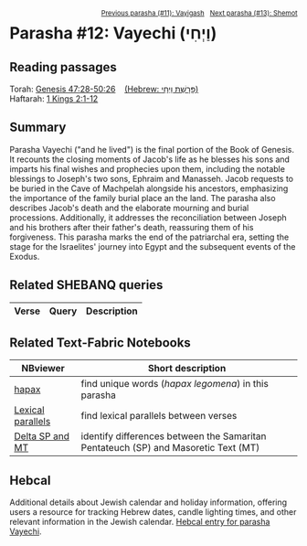 <span style="float: right;"><sup><a href="../11%20-%20Vayigash">Previous parasha (#11): Vayigash</a> &nbsp;&nbsp;<a href="../13%20-%20Shemot">Next parasha (#13): Shemot</a></sup></span>

# Parasha #12: Vayechi (וַיְחִי) <a name="start"></a>

## Reading passages

Torah: <a href="https://www.stepbible.org/?q=version=NASB2020|reference=Gen.47:28-50:26&options=HNVUG" target="_blank">Genesis 47:28-50:26</a> &nbsp;&nbsp; <a href="https://tikkun.io/#/p/vayechi" target="_blank">(Hebrew: פָּרָשַׁת וַיְחִי)</a><br>
Haftarah: <a href="https://www.stepbible.org/?q=version=NASB2020|reference=1Kgs.2:1-12&options=HNVUG" target="_blank">1 Kings 2:1-12</a>

## Summary

Parasha Vayechi ("and he lived") is the final portion of the Book of Genesis. It recounts the closing moments of Jacob's life as he blesses his sons and imparts his final wishes and prophecies upon them, including the notable blessings to Joseph's two sons, Ephraim and Manasseh. Jacob requests to be buried in the Cave of Machpelah alongside his ancestors, emphasizing the importance of the family burial place an the land. The parasha also describes Jacob's death and the elaborate mourning and burial processions. Additionally, it addresses the reconciliation between Joseph and his brothers after their father's death, reassuring them of his forgiveness. This parasha marks the end of the patriarchal era, setting the stage for the Israelites' journey into Egypt and the subsequent events of the Exodus.

## Related SHEBANQ queries

Verse | Query | Description
--- | --- | ---


## Related Text-Fabric Notebooks

NBviewer | Short description
---|---
<a href="https://nbviewer.org/github/tonyjurg/Parashot/blob/main/WeeklyParasha/12%20-%20Vayechi/hapax.ipynb" target="_blank">hapax</a>| find unique words (*hapax legomena*) in this parasha
<a href="https://nbviewer.org/github/tonyjurg/Parashot/blob/main/WeeklyParasha/12%20-%20Vayechi/lexical_parallels.ipynb" target="_blank">Lexical parallels</a>| find lexical parallels between verses
<a href="https://nbviewer.org/github/tonyjurg/Parashot/blob/main/WeeklyParasha/12%20-%20Vayechi/delta_mt_and_sp.ipynb" target="_blank">Delta SP and MT</a>| identify differences between the Samaritan Pentateuch (SP) and Masoretic Text (MT)


## Hebcal

Additional details about Jewish calendar and holiday information, offering users a resource for tracking Hebrew dates, candle lighting times, and other relevant information in the Jewish calendar. <a href="https://www.hebcal.com/sedrot/vayechi" target="_blank">Hebcal entry for parasha Vayechi</a>.
